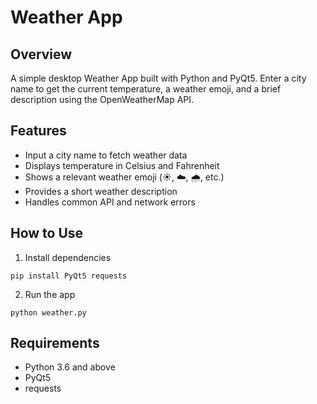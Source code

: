 # Weather App

## Overview

A simple desktop Weather App built with Python and PyQt5. Enter a city name to get the current temperature, a weather emoji, and a brief description using the OpenWeatherMap API.

## Features

- Input a city name to fetch weather data
- Displays temperature in Celsius and Fahrenheit
- Shows a relevant weather emoji (☀️, ☁️, 🌧️, etc.)
- Provides a short weather description
- Handles common API and network errors

## How to Use

1. Install dependencies
```
pip install PyQt5 requests
```

2. Run the app
```
python weather.py
```

## Requirements

- Python 3.6 and above
- PyQt5
- requests

